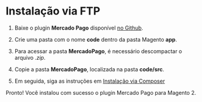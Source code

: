 # Instalação via FTP

1. Baixe o plugin **Mercado Pago** disponível [no Github](https://github.com/mercadopago/cart-magento2).

2. Crie uma pasta com o nome **code** dentro da pasta Magento **app**.

3. Para acessar a pasta **MercadoPago**, é necessário descompactar o arquivo *.zip*.

4. Copie a pasta **MercadoPago**, localizada na pasta **code/src**.

5. Em seguida, siga as instruções em [Instalação via Composer](https://www.mercadopago[FAKER][URL][DOMAIN]/developers/pt/guides/magento-two/installation/installation-composer)

Pronto! Você instalou com sucesso o plugin Mercado Pago para Magento 2.
